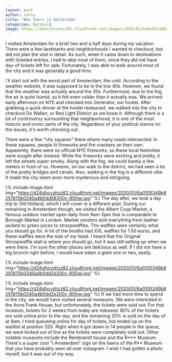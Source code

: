 ```yaml
---
layout: post
author: sunny
title: "New Years in Amsterdam"
categories: [global]
image: https://d24slhcvzhzz82.cloudfront.net/images/2020/01/6a0105349b8251970b0240a4b0dd52200c-800wi.jpg
--- 
```

I visited Amsterdam for a brief two and a half days during my vacation. There were a few landmarks and neighborhoods I wanted to checkout, but did not plan the visit in detail. As such, when it came down to destinations with ticketed entries, I had to skip most of them, since they did not have day-of tickets left for sale. Fortunately, I was able to walk around most of the city and it was generally a good time.

I'll start out with the worst part of Amsterdam, the cold. According to the weather website, it was supposed to be in the low 40s. However, we found that the weather was actually around the 30s. Furthermore, due to the fog, the air is quite humid, so it felt even colder than it actually was. 
We arrived early afternoon on NYE and checked into Generator, our hostel. After grabbing a quick dinner at the hostel restaurant, we walked into the city to checkout De Wallen, or Red Light District as we know it. Although there is a lot of controversy surrounding that neighborhood, it is one of the most historic and iconic parts of the city. Regardless of your political stance on the issues, it's worth checking out.

There were a few "city squares" there where many roads intersected. In these squares, people lit fireworks and fire crackers on their own. Apparently, there were no official NYE fireworks, so these local festivities were sought after instead. While the fireworks were exciting and pretty, it left the streets super smoky. Along with the fog, we could barely a few meters in from of us. However, on our walk to the district, we had seen a lot of the pretty bridges and canals. Also, walking in the fog is a different vibe. It made the city seem even more mysterious and intriguing.


{% include image.html img="https://d24slhcvzhzz82.cloudfront.net/images/2020/01/6a0105349b8251970b0240a4b0dd56200c-800wi.jpg" %}
The day after, we took a day trip to Old Holland, which I will cover in a different post. During our remaining in Amsterdam though, we visited the Albert Cuyp Market, a famous outdoor market open daily from 9am-5pm that is comparable to Borough Market in London. Market vendors sold everything from leather jackets to green juices to stroopwaffles. The waffles were certainly what you should go for. A lot of the booths had XXL waffles for 1.50 euros, and these waffles were the size of my head. I heard that the Original Stroopwaffle stall is where you should go, but it was still setting up when we were there. I'm sure the other places are delicious as well. If I did not have a big brunch right before, I would have eaten a giant one or two, easily.


{% include image.html img="https://d24slhcvzhzz82.cloudfront.net/images/2020/01/6a0105349b8251970b0240a4b0dd2a200c-800wi.jpg" %}

{% include image.html img="https://d24slhcvzhzz82.cloudfront.net/images/2020/01/6a0105349b8251970b0240a4b0dd2e200c-800wi.jpg" %}
If we had more time to spend in the city, we would have visited several museums. We were interested in the Anne Frank House, but unfortunately, the tickets were sold out. For that museum, tickets for 2 weeks from today are released. 80% of the tickets are sold online prior to the day, and the remaining 20% is sold on the day of at 9am. I tried queueing online for day of tickets, but ended up on the waitlist at position 320. Right when it got down to 14 people in the queue, we were kicked out of line as the tickets were completely sold out. Other notable museums include the Rembrandt house and the R*** Museum. There's a super cool "I Amsterdam" sign on the lawns of the R** Museum that you have probably seen all over instagram. I wish I had gotten a photo myself, but it was out of my way.

